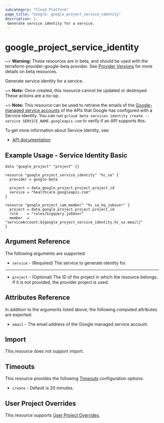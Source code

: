 ```yaml
---
subcategory: "Cloud Platform"
page_title: "Google: google_project_service_identity"
description: |-
 Generate service identity for a service.
---
```


# google\_project\_service\_identity

~> **Warning:** These resources are in beta, and should be used with the terraform-provider-google-beta provider.
See [Provider Versions](https://terraform.io/docs/providers/google/guides/provider_versions.html) for more details on beta resources.

Generate service identity for a service.

~> **Note:** Once created, this resource cannot be updated or destroyed. These
actions are a no-op.

~> **Note:** This resource can be used to retrieve the emails of the [Google-managed service accounts](https://cloud.google.com/iam/docs/service-agents) 
of the APIs that Google has configured with a Service Identity. You can run `gcloud beta services identity create --service SERVICE_NAME.googleapis.com` to
verify if an API supports this.

To get more information about Service Identity, see:

* [API documentation](https://cloud.google.com/service-usage/docs/reference/rest/v1beta1/services/generateServiceIdentity)

## Example Usage - Service Identity Basic

```hcl
data "google_project" "project" {}

resource "google_project_service_identity" "hc_sa" {
  provider = google-beta

  project = data.google_project.project.project_id
  service = "healthcare.googleapis.com"
}

resource "google_project_iam_member" "hc_sa_bq_jobuser" {
  project = data.google_project.project.project_id
  role    = "roles/bigquery.jobUser"
  member  = "serviceAccount:${google_project_service_identity.hc_sa.email}"
}
```

## Argument Reference

The following arguments are supported:

* `service` -
  (Required)
  The service to generate identity for.

- - -

* `project` - (Optional) The ID of the project in which the resource belongs.
    If it is not provided, the provider project is used.

## Attributes Reference

In addition to the arguments listed above, the following computed attributes are exported:

* `email` - The email address of the Google managed service account.

## Import

This resource does not support import.

## Timeouts

This resource provides the following
[Timeouts](/docs/configuration/resources.html#timeouts) configuration options:

* `create` - Default is 20 minutes.

## User Project Overrides

This resource supports [User Project Overrides](https://www.terraform.io/docs/providers/google/guides/provider_reference.html#user_project_override).

